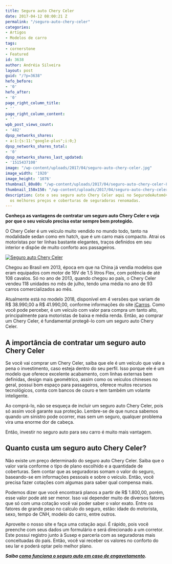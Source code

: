 ```yaml
---
title: Seguro auto Chery Celer
date: 2017-04-12 08:00:21 Z
permalink: "/seguro-auto-chery-celer"
categories:
- Artigos
- Modelos de carro
tags:
- cornerstone
- Featured
id: 3638
author: Andréia Silveira
layout: post
guid: "/?p=3638"
hefo_before:
- '0'
hefo_after:
- '0'
page_right_column_title:
- ''
page_right_column_content:
- ''
wpb_post_views_count:
- '482'
dpsp_networks_shares:
- a:1:{s:11:"google-plus";i:0;}
dpsp_networks_shares_total:
- '0'
dpsp_networks_shares_last_updated:
- '1515437108'
image: "/wp-content/uploads/2017/04/seguro-auto-chery-celer.jpg"
image_width: '1920'
image_height: '1076'
thumbnail_80x80: "/wp-content/uploads/2017/04/seguro-auto-chery-celer-80x80.jpg"
thumbnail_150x150: "/wp-content/uploads/2017/04/seguro-auto-chery-celer-150x150.jpg"
description: Cote o seu seguro auto Chery Celer aqui no SegurodeAutomóvel.org e garanta
  os melhores preços e coberturas de seguradoras renomadas.
---
```


**Conheça as vantagens de contratar um seguro auto Chery Celer e veja por que o seu veículo precisa estar sempre bem protegido.**

O Chery Celer é um veículo muito vendido no mundo todo, tanto na modalidade sedan como em hatch, que é um carro mais compacto. Atrai os motoristas por ter linhas bastante elegantes, traços definidos em seu interior e dispõe de muito conforto aos passageiros.

[<img class="wp-image-3639 size-large aligncenter" title="Seguro auto Chery Celer" src="/wp-content/uploads/2017/04/seguro-auto-chery-celer-700x392.jpg" alt="Seguro auto Chery Celer" width="700" height="392" srcset="/wp-content/uploads/2017/04/seguro-auto-chery-celer-700x392.jpg 700w, /wp-content/uploads/2017/04/seguro-auto-chery-celer-250x140.jpg 250w, /wp-content/uploads/2017/04/seguro-auto-chery-celer-768x430.jpg 768w, /wp-content/uploads/2017/04/seguro-auto-chery-celer-120x67.jpg 120w" sizes="(max-width: 700px) 100vw, 700px" />](/wp-content/uploads/2017/04/seguro-auto-chery-celer.jpg)

Chegou ao Brasil em 2013, época em que na China já vendia modelos que eram equipados com motor de 16V de 1.5 litros Flex, com potência de até 108 cavalos. Só no ano de 2013, quando chegou ao país, o Chery Celer vendeu 118 unidades no mês de julho, tendo uma média no ano de 93 carros comercializados ao mês.

Atualmente está no modelo 2018, disponível em 4 versões que variam de R$ 38.990,00 a R$ 41.990,00, conforme informações do site <a href="http://www.icarros.com.br/chery/celer" target="_blank">iCarros</a>. Como você pode perceber, é um veículo com valor para compra um tanto alto, principalmente para motoristas de baixa e média renda. Então, ao comprar um Chery Celer, é fundamental protegê-lo com um seguro auto Chery Celer.

## A importância de contratar um seguro auto Chery Celer

Se você vai comprar um Chery Celer, saiba que ele é um veículo que vale a pena o investimento, caso esteja dentro do seu perfil. Isso porque ele é um modelo que oferece excelente acabamento, com linhas externas bem definidas, design mais geométrico, assim como os veículos chineses no geral, possui bom espaço para passageiros, oferece muitos recursos tecnológicos, conta com bancos de couro e tem também um volante inteligente.

Ao comprá-lo, não se esqueça de incluir um seguro auto Chery Celer, pois só assim você garante sua proteção. Lembre-se de que nunca sabemos quando um sinistro pode ocorrer, mas sem um seguro, qualquer problema vira uma enorme dor de cabeça.

Então, investir no seguro auto para seu carro é muito mais vantagem.

## Quanto custa um seguro auto Chery Celer?

Não existe um preço determinado do seguro auto Chery Celer. Saiba que o valor varia conforme o tipo de plano escolhido e a quantidade de coberturas. Sem contar que as seguradoras somam o valor do seguro, baseando-se em informações pessoais e sobre o veículo. Então, você precisa fazer cotações com algumas para saber qual compensa mais.

Podemos dizer que você encontrará planos a partir de R$ 1.800,00, porém, esse valor pode até ser menor. Isso vai depender muito de diversos fatores que só com uma cotação você vai poder saber o valor exato. Entre os fatores de grande peso no calculo do seguro, estão: idade do motorista, sexo, tempo de CNH, modelo do carro, entre outros.

Aproveite o nosso site e faça uma cotação aqui. É rápido, pois você preenche com seus dados um formulário e será direcionado a um corretor. Este possui registro junto à Susep e parceria com as seguradoras mais conceituadas do país. Então, você vai receber os valores no conforto do seu lar e poderá optar pelo melhor plano.

_**Saiba <a href="/como-funciona-o-seguro-de-automovel-em-caso-de-engavetamento" target="_blank">como funciona o seguro auto em caso de engavetamento</a>.**_
